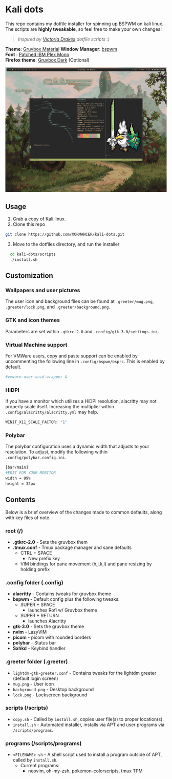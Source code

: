 # Kali dots

This repo contains my dotfile installer for spinning up BSPWM on kali linux. The scripts are **highly tweakable**, so feel free to make your own changes!

> _Inspired by [Victoria Drakes](https://github.com/victoriadrake/dotfiles/tree/ubuntu-19.10/scripts) dotfile scripts :)_  

**Theme**: [Gruvbox Material]([https://github.com/AlessandroYorba/Alduin](https://github.com/TheGreatMcPain/gruvbox-material-gtk))  
**Window Manager**: [bspwm](https://github.com/baskerville/bspwm)  
**Font** : [Patched IBM Plex Mono](https://github.com/ryanoasis/nerd-fonts/tree/master/patched-fonts/IBMPlexMono)  
**Firefox theme**: [Gruvbox Dark]([https://color.firefox.com/?theme=XQAAAAJrAQAAAAAAAABBqYhm849SCia6aSqEGccwS-xMDPr2oHyUaaq-qy5QgqeHG4K15Qcgxy_eM_IX1p-_21bekUjgqHQFWSEAh_LOUC2M1iGA6iXGON3pFWZXQm27d4Q0FMo3tMX94mmmFxWMy8x1cXJc-DybUfhN3YtmiVE_xyjCBCp9DdlebJoVDmSjhkrktYSYZUldkmZMM6DA5FzCJwBSicRQBApJOezPzc4Op9nvSOYXmg8-d6AYOfEWxv-Y10AA](https://addons.mozilla.org/en-US/firefox/addon/gruvbox-medium-dark/?utm_source=addons.mozilla.org&utm_medium=referral&utm_content=search)) (Optional)  

![scrot](https://github.com/XORMANCER/kali-dots/blob/main/desktop.png)

## Usage
1. Grab a copy of Kali linux.
2. Clone this repo
  ```bash
  git clone https://github.com/XORMANCER/kali-dots.git
  ```
3. Move to the dotfiles directory, and run the installer
```bash
  cd kali-dots/scripts
  ./install.sh
```

## Customization
### Wallpapers and user pictures
The user icon and background files can be found at `.greeter/mug.png`, `.greeter/lock.png`, and `.greeter/background.png`.

### GTK and icon themes 
Parameters are set within `.gtkrc-2.0` and `.config/gtk-3.0/settings.ini`.

### Virtual Machine support
For VMWare users, copy and paste support can be enabled by uncommenting the following line in `.config/bspwm/bsprc`. This is enabled by default.
```bash
#vmware-user-suid-wrapper &
```
### HiDPI
If you have a monitor which utilizes a HiDPI resolution, alacritty may not properly scale itself. Increasing the multiplier within `.config/alacritty/alacritty.yml` may help.
```bash
WINIT_X11_SCALE_FACTOR: "1"
```
### Polybar
The polybar configuration uses a dynamic width that adjusts to your resolution. To adjust, modify the following within `.config/polybar.config.ini`.
```bash
[bar/main]
#EDIT FOR YOUR MONITOR
width = 99%
height = 32px
```

## Contents

Below is a brief overview of the changes made to common defaults, along with key files of note.

### root (/)
* **.gtkrc-2.0** - Sets the gruvbox them
* **.tmux.conf** - Tmux package manager and sane defaults
  * CTRL + SPACE
    * New prefix key
  * VIM bindings for pane movement (h,j,k,l) and pane resizing by holding prefix

### .config folder (.config)
* **alacritty** - Contains tweaks for gruvbox theme
* **bspwm** - Default config plus the following tweaks:
  * SUPER + SPACE
    * launches Rofi w/ Gruvbox theme
  * SUPER + RETURN
    * launches Alacritty
* **gtk-3.0** - Sets the gruvbox theme
* **nvim** - LazyVIM
* **picom** - picom with rounded borders
* **polybar** - Status bar
* **Sxhkd** - Keybind handler

### .greeter folder (.greeter)
* `lightdm-gtk-greeter.conf` - Contains tweaks for the lightdm greeter (default login screen)
* `mug.png` - User icon
* `background.png` - Desktop background
* `lock.png` - Lockscreen background

### scripts (/scripts)
* `copy.sh` - Called by `install.sh`, copies user file(s) to proper location(s).
* `install.sh` - Automated installer, installs via APT and user programs via `/scripts/programs`.
 
### programs (/scripts/programs)
* `<FILENAME>.sh` - A shell script used to install a program outside of APT, called by `install.sh`.
  * Current programs:
    * neovim, oh-my-zsh, pokemon-colorscripts, tmux TPM
